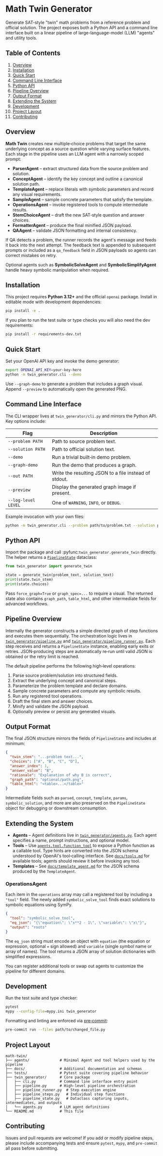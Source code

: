# Math Twin Generator

Generate SAT-style "twin" math problems from a reference problem and official solution. The project exposes both a Python API and a command line interface built on a linear pipeline of large-language-model (LLM) "agents" and utility tools.

## Table of Contents

1. [Overview](#overview)
2. [Installation](#installation)
3. [Quick Start](#quick-start)
4. [Command Line Interface](#command-line-interface)
5. [Python API](#python-api)
6. [Pipeline Overview](#pipeline-overview)
7. [Output Format](#output-format)
8. [Extending the System](#extending-the-system)
9. [Development](#development)
10. [Project Layout](#project-layout)
11. [Contributing](#contributing)

## Overview

**Math Twin** creates new multiple‑choice problems that target the same underlying concept as a source question while varying surface features. Each stage in the pipeline uses an LLM agent with a narrowly scoped prompt:

- **ParserAgent** – extract structured data from the source problem and solution.
- **ConceptAgent** – identify the key concept and outline a canonical solution path.
- **TemplateAgent** – replace literals with symbolic parameters and record any visual requirements.
- **SampleAgent** – sample concrete parameters that satisfy the template.
- **OperationsAgent** – invoke registered tools to compute intermediate results.
- **StemChoiceAgent** – draft the new SAT‑style question and answer choices.
- **FormatterAgent** – produce the final minified JSON payload.
- **QAAgent** – validate JSON formatting and internal consistency.

If QA detects a problem, the runner records the agent's message and feeds it
back into the next attempt.  The feedback text is appended to subsequent
prompts or included as a ``qa_feedback`` field in JSON payloads so agents can
correct mistakes on retry.

Optional agents such as **SymbolicSolveAgent** and **SymbolicSimplifyAgent** handle heavy symbolic manipulation when required.

## Installation

This project requires **Python 3.12+** and the official `openai` package. Install in editable mode with development dependencies:

```bash
pip install -e .
```

If you plan to run the test suite or type checks you will also need the dev requirements:

```bash
pip install -r requirements-dev.txt
```

## Quick Start

Set your OpenAI API key and invoke the demo generator:

```bash
export OPENAI_API_KEY=your-key-here
python -m twin_generator.cli --demo
```

Use `--graph-demo` to generate a problem that includes a graph visual. Append `--preview` to automatically open the generated PNG.

## Command Line Interface

The CLI wrapper lives at `twin_generator/cli.py` and mirrors the Python API. Key options include:

| Flag | Description |
| ---- | ----------- |
| `--problem PATH` | Path to source problem text. |
| `--solution PATH` | Path to official solution text. |
| `--demo` | Run a trivial built‑in demo problem. |
| `--graph-demo` | Run the demo that produces a graph. |
| `--out PATH` | Write the resulting JSON to a file instead of stdout. |
| `--preview` | Display the generated graph image if present. |
| `--log-level LEVEL` | One of `WARNING`, `INFO`, or `DEBUG`. |

Example invocation with your own files:

```bash
python -m twin_generator.cli --problem path/to/problem.txt --solution path/to/solution.txt --out twin.json --log-level INFO
```

## Python API

Import the package and call :pyfunc:`twin_generator.generate_twin` directly. The helper returns a [`PipelineState`](twin_generator/pipeline_state.py) dataclass:

```python
from twin_generator import generate_twin

state = generate_twin(problem_text, solution_text)
print(state.twin_stem)
print(state.choices)
```

Pass `force_graph=True` or `graph_spec=...` to require a visual. The returned state also contains `graph_path`, `table_html`, and other intermediate fields for advanced workflows.

## Pipeline Overview

Internally the generator constructs a simple directed graph of step functions and executes them sequentially. The orchestration logic lives in [`twin_generator/pipeline.py`](twin_generator/pipeline.py) and [`twin_generator/pipeline_runner.py`](twin_generator/pipeline_runner.py). Each step receives and returns a `PipelineState` instance, enabling early exits or retries. JSON‑producing steps are automatically re‑run until valid JSON is obtained or the retry limit is reached.

The default pipeline performs the following high‑level operations:

1. Parse source problem/solution into structured fields.
2. Extract the underlying concept and canonical steps.
3. Parameterize the problem template and declare domains.
4. Sample concrete parameters and compute any symbolic results.
5. Run any registered tool operations.
6. Draft the final stem and answer choices.
7. Minify and validate the JSON payload.
8. Optionally preview or persist any generated visuals.

## Output Format

The final JSON structure mirrors the fields of `PipelineState` and includes at minimum:

```json
{
  "twin_stem": "...problem text...",
  "choices": ["A", "B", "C", "D"],
  "answer_index": 1,
  "answer_value": "B",
  "rationale": "Explanation of why B is correct",
  "graph_path": "optional/path.png",
  "table_html": "<table>...</table>"
}
```

Intermediate fields such as `parsed`, `concept`, `template`, `params`, `symbolic_solution`, and more are also preserved on the `PipelineState` object for debugging or downstream consumption.

## Extending the System

- **Agents** – Agent definitions live in [`twin_generator/agents.py`](twin_generator/agents.py). Each agent specifies a name, prompt instructions, and optional model.
- **Tools** – Use [`agents.tool.function_tool`](agents/tool.py) to expose a Python function as a callable tool. Type hints are converted into the JSON schema understood by OpenAI's tool‑calling interface. See [`docs/tools.md`](docs/tools.md) for available tools; agents should review it before invoking any tool.
- **Templates** – See [`docs/template_agent.md`](docs/template_agent.md) for the JSON schema produced by the `TemplateAgent`.

### OperationsAgent

Each item in the `operations` array may call a registered tool by including a
`"tool"` field.  The newly added `symbolic_solve_tool` finds exact solutions to
symbolic equations using SymPy.

```json
{
  "tool": "symbolic_solve_tool",
  "eq_json": "{\"equation\": \"x**2 - 1\", \"variable\": \"x\"}",
  "output": "roots"
}
```

The `eq_json` string must encode an object with `equation` (the equation or
expression, optional `=` sign allowed) and `variable` (single symbol name or
array of names). The tool returns a JSON array of solution dictionaries with
simplified expressions.

You can register additional tools or swap out agents to customize the pipeline for different domains.

## Development

Run the test suite and type checker:

```bash
pytest
mypy --config-file=mypy.ini twin_generator
```

Formatting and linting are enforced via [pre‑commit](https://pre-commit.com/):

```bash
pre-commit run --files path/to/changed_file.py
```

## Project Layout

```
math-twin/
├── agents/              # Minimal Agent and tool helpers used by the pipeline
├── docs/                # Additional documentation and schemas
├── tests/               # Pytest suite covering pipeline behavior
├── twin_generator/      # Core package
│   ├── cli.py           # Command line interface entry point
│   ├── pipeline.py      # High-level pipeline orchestration
│   ├── pipeline_runner.py  # Step execution engine
│   ├── pipeline_steps.py   # Individual step functions
│   ├── pipeline_state.py   # Dataclass capturing inputs, intermediates, and outputs
│   └── agents.py        # LLM agent definitions
└── README.md            # This file
```

## Contributing

Issues and pull requests are welcome! If you add or modify pipeline steps, please include accompanying tests and ensure `pytest`, `mypy`, and `pre-commit` all pass before submitting.

